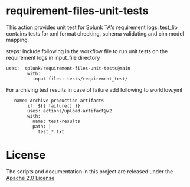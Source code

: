 # requirement-files-unit-tests
This action provides unit test for Splunk TA's requirement logs.
test_lib contains tests for xml format checking, schema validating and cim model mapping.

steps:
Include following in the workflow file to run unit tests on the requirement logs in input_file directory
```
uses:  splunk/requirement-files-unit-tests@main
        with:
          input-files: tests/requirement_test/
```

For archiving test results in case of failure add following to workflow.yml
```
 - name: Archive production artifacts
        if: ${{ failure() }}
        uses: actions/upload-artifact@v2
        with:
          name: test-results
          path: |
            test_*.txt
```

# License

The scripts and documentation in this project are released under the [Apache 2.0 License](LICENSE)
